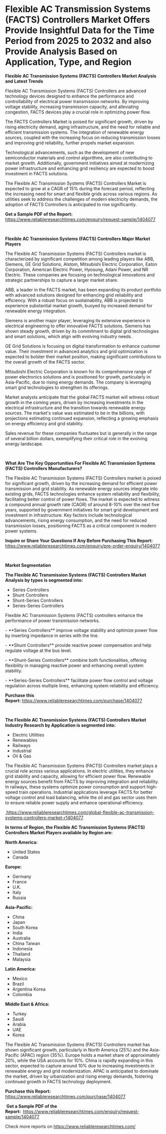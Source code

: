 <p><h1>Flexible AC Transmission Systems (FACTS) Controllers Market Offers Provide Insightful Data for the Time Period from 2025 to 2032 and also Provide Analysis Based on Application, Type, and Region</h1></p><p><strong>Flexible AC Transmission Systems (FACTS) Controllers Market Analysis and Latest Trends</strong></p>
<p><p>Flexible AC Transmission Systems (FACTS) Controllers are advanced technology devices designed to enhance the performance and controllability of electrical power transmission networks. By improving voltage stability, increasing transmission capacity, and alleviating congestion, FACTS devices play a crucial role in optimizing power flow.</p><p>The FACTS Controllers Market is poised for significant growth, driven by rising electricity demand, aging infrastructure, and the need for reliable and efficient transmission systems. The integration of renewable energy sources, coupled with the increasing focus on reducing transmission losses and improving grid reliability, further propels market expansion.</p><p>Technological advancements, such as the development of new semiconductor materials and control algorithms, are also contributing to market growth. Additionally, government initiatives aimed at modernizing power infrastructure and enhancing grid resiliency are expected to boost investment in FACTS solutions.</p><p>The Flexible AC Transmission Systems (FACTS) Controllers Market is expected to grow at a CAGR of 15% during the forecast period, reflecting the increasing need for smart and flexible grids across various regions. As utilities seek to address the challenges of modern electricity demands, the adoption of FACTS Controllers is anticipated to rise significantly.</p></p>
<p><strong>Get a Sample PDF of the Report:&nbsp;</strong> <a href="https://www.reliableresearchtimes.com/enquiry/request-sample/1404077?utm_campaign=2931&utm_medium=2&utm_source=Github&utm_content=ia&utm_term=28032025&utm_id=flexible-ac-transmission-systems-facts-controllers">https://www.reliableresearchtimes.com/enquiry/request-sample/1404077</a></p>
<p>&nbsp;</p>
<p><strong>Flexible AC Transmission Systems (FACTS) Controllers Major Market Players</strong></p>
<p><p>The Flexible AC Transmission Systems (FACTS) Controllers market is characterized by significant competition among leading players like ABB, Siemens, GE Grid Solutions, Alstom, Mitsubishi Electric Corporation, Eaton Corporation, American Electric Power, Hyosung, Adani Power, and NR Electric. These companies are focusing on technological innovations and strategic partnerships to capture a larger market share.</p><p>ABB, a leader in the FACTS market, has been expanding its product portfolio with advanced solutions designed for enhancing grid reliability and efficiency. With a robust focus on sustainability, ABB is projected to experience substantial market growth, buoyed by increased demand for renewable energy integration.</p><p>Siemens is another major player, leveraging its extensive experience in electrical engineering to offer innovative FACTS solutions. Siemens has shown steady growth, driven by its commitment to digital grid technologies and smart solutions, which align with evolving industry needs.</p><p>GE Grid Solutions is focusing on digital transformation to enhance customer value. Their investment in advanced analytics and grid optimization is expected to bolster their market position, making significant contributions to the overall growth of the FACTS sector.</p><p>Mitsubishi Electric Corporation is known for its comprehensive range of power electronics solutions and is positioned for growth, particularly in Asia-Pacific, due to rising energy demands. The company is leveraging smart grid technologies to strengthen its offerings.</p><p>Market analysts anticipate that the global FACTS market will witness robust growth in the coming years, driven by increasing investments in the electrical infrastructure and the transition towards renewable energy sources. The market's value was estimated to be in the billions, with projections estimating continued expansion, reflecting a growing emphasis on energy efficiency and grid stability.</p><p>Sales revenue for these companies fluctuates but is generally in the range of several billion dollars, exemplifying their critical role in the evolving energy landscape.</p></p>
<p>&nbsp;</p>
<p><strong>What Are The Key Opportunities For Flexible AC Transmission Systems (FACTS) Controllers Manufacturers?</strong></p>
<p><p>The Flexible AC Transmission Systems (FACTS) Controllers market is poised for significant growth, driven by the increasing demand for efficient power transmission and grid stability. As renewable energy sources integrate into existing grids, FACTS technologies enhance system reliability and flexibility, facilitating better control of power flows. The market is expected to witness a compound annual growth rate (CAGR) of around 8-10% over the next five years, supported by government initiatives for smart grid development and investment in infrastructure. Key factors include technological advancements, rising energy consumption, and the need for reduced transmission losses, positioning FACTS as a critical component in modern power systems.</p></p>
<p><strong>Inquire or Share Your Questions If Any Before Purchasing This Report:</strong> <a href="https://www.reliableresearchtimes.com/enquiry/pre-order-enquiry/1404077?utm_campaign=2931&utm_medium=2&utm_source=Github&utm_content=ia&utm_term=28032025&utm_id=flexible-ac-transmission-systems-facts-controllers">https://www.reliableresearchtimes.com/enquiry/pre-order-enquiry/1404077</a></p>
<p>&nbsp;</p>
<p><strong>Market Segmentation</strong></p>
<p><strong>The Flexible AC Transmission Systems (FACTS) Controllers Market Analysis by types is segmented into:</strong></p>
<p><ul><li>Series Controllers</li><li>Shunt Controllers</li><li>Shunt-Series Controllers</li><li>Series-Series Controllers</li></ul></p>
<p><p>Flexible AC Transmission Systems (FACTS) controllers enhance the performance of power transmission networks. </p><p>- **Series Controllers** improve voltage stability and optimize power flow by inserting impedance in series with the line. </p><p>- **Shunt Controllers** provide reactive power compensation and help regulate voltage at the bus level. </p><p>- **Shunt-Series Controllers** combine both functionalities, offering flexibility in managing reactive power and enhancing overall system stability. </p><p>- **Series-Series Controllers** facilitate power flow control and voltage regulation across multiple lines, enhancing system reliability and efficiency.</p></p>
<p><strong>Purchase this Report:&nbsp;</strong><a href="https://www.reliableresearchtimes.com/purchase/1404077?utm_campaign=2931&utm_medium=2&utm_source=Github&utm_content=ia&utm_term=28032025&utm_id=flexible-ac-transmission-systems-facts-controllers">https://www.reliableresearchtimes.com/purchase/1404077</a></p>
<p>&nbsp;</p>
<p><strong>The Flexible AC Transmission Systems (FACTS) Controllers Market Industry Research by Application is segmented into:</strong></p>
<p><ul><li>Electric Utilities</li><li>Renewables</li><li>Railways</li><li>Industrial</li><li>Oil & Gas</li></ul></p>
<p><p>The Flexible AC Transmission Systems (FACTS) Controllers market plays a crucial role across various applications. In electric utilities, they enhance grid stability and capacity, allowing for efficient power flow. Renewable energy sources benefit from FACTS by improving integration and reliability. In railways, these systems optimize power consumption and support high-speed train operations. Industrial applications leverage FACTS for better voltage control and load balancing, while the oil and gas sector uses them to ensure reliable power supply and enhance operational efficiency.</p></p>
<p><a href="https://www.reliableresearchtimes.com/global-flexible-ac-transmission-systems-controllers-market-r1404077?utm_campaign=2931&utm_medium=2&utm_source=Github&utm_content=ia&utm_term=28032025&utm_id=flexible-ac-transmission-systems-facts-controllers">&nbsp;https://www.reliableresearchtimes.com/global-flexible-ac-transmission-systems-controllers-market-r1404077</a></p>
<p><strong>In terms of Region, the Flexible AC Transmission Systems (FACTS) Controllers Market Players available by Region are:</strong></p>
<p>
    <p> <strong> North America: </strong>
        <ul>
            <li>United States</li>
            <li>Canada</li>
        </ul>
        </p> 
    <p> <strong> Europe: </strong>
        <ul>
            <li>Germany</li>
            <li>France</li>
            <li>U.K.</li>
            <li>Italy</li>
            <li>Russia</li>
        </ul>
        </p> 
    <p> <strong> Asia-Pacific: </strong>
        <ul>
            <li>China</li>
            <li>Japan</li>
            <li>South Korea</li>
            <li>India</li>
            <li>Australia</li>
            <li>China Taiwan</li>
            <li>Indonesia</li>
            <li>Thailand</li>
            <li>Malaysia</li>
        </ul>
        </p> 
    <p> <strong> Latin America: </strong>
        <ul>
            <li>Mexico</li>
            <li>Brazil</li>
            <li>Argentina Korea</li>
            <li>Colombia</li>
        </ul>
        </p> 
    <p> <strong> Middle East & Africa: </strong>
        <ul>
            <li>Turkey</li>
            <li>Saudi</li>
            <li>Arabia</li>
            <li>UAE</li>
            <li>Korea</li>
        </ul>
    </p>
    </p>
<p><p>The Flexible AC Transmission Systems (FACTS) Controllers market has shown significant growth, particularly in North America (25%) and the Asia-Pacific (APAC) region (35%). Europe holds a market share of approximately 20%, while the USA accounts for 10%. China is rapidly expanding in this sector, expected to capture around 10% due to increasing investments in renewable energy and grid modernization. APAC is anticipated to dominate the market, driven by urbanization and rising energy demands, fostering continued growth in FACTS technology deployment.</p></p>
<p><strong>Purchase this Report: </strong><a href="https://www.reliableresearchtimes.com/purchase/1404077?utm_campaign=2931&utm_medium=2&utm_source=Github&utm_content=ia&utm_term=28032025&utm_id=flexible-ac-transmission-systems-facts-controllers">https://www.reliableresearchtimes.com/purchase/1404077</a></p>
<p>&nbsp;<strong>Get a Sample PDF of the Report:&nbsp;&nbsp;</strong><a href="https://www.reliableresearchtimes.com/enquiry/request-sample/1404077?utm_campaign=2931&utm_medium=2&utm_source=Github&utm_content=ia&utm_term=28032025&utm_id=flexible-ac-transmission-systems-facts-controllers">https://www.reliableresearchtimes.com/enquiry/request-sample/1404077</a></p>
<p><strong></strong></p>
<p>Check more reports on <a href="https://www.reliableresearchtimes.com/?utm_campaign=2931&utm_medium=2&utm_source=Github&utm_content=ia&utm_term=28032025&utm_id=flexible-ac-transmission-systems-facts-controllers">https://www.reliableresearchtimes.com/</a></p>